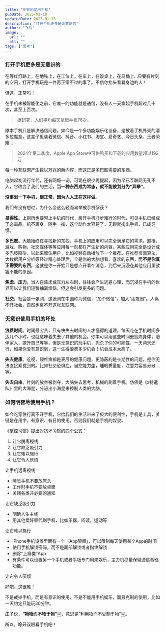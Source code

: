 ```yaml
---
title: "明智地使用手机"
pubDate: 2025-01-18
updatedDate: 2025-01-18
description: "打开手机更多是无意识的"
author: "飞马"
image:
  url: ""
  alt: ""
tags: ["思考"]
---
```


### **打开手机更多是无意识的**

在等红灯路上，在地铁上，在工位上，在车上，在饭桌上，在马桶上…只要有片刻的空闲，打开手机玩是一件再正常不过的事了。不信你抬头看看身边的人！

但这，正常吗！

在手机未被智能化之前，它唯一的功能就是通信，没有人一天拿起手机超过几十次，甚至上百次。

> 据研究，人们平均每天拿起手机76次。

原本手机只是解决通信问题，如今是一个多功能娱乐化设备，是披着手机外壳的潘多拉魔盒，这盒子里装着微信、抖音、小红书、淘宝、爱奇艺、今日头条、王者荣耀…

> 2024年第二季度，Apple App Store中可供购买和下载的应用数量超过192万

每一秒互联网产生数以万兆的新内容，而这正是多巴胺需要的东西。

电脑起初流行年代，还有网瘾一词，可现在很少再提起，因为早已互联网无孔不入，它改变了我们的生活，**当一种东西成为常态，就不能被划分为“异举”**。

**没事划一下手机，很正常，因为人人正在这样做**。

我们有没有想过，为什么会这么轻而易举被手机俘获？

**易得性**。上厕所也要带上手机的时代，离开手机寸步难行的时代，可见手机已经成了必需品。机不离身，随手一掏，这个动作太容易了，无聊就掏出手机，已成习惯。

**多巴胺**。大脑始终在寻找新的东西，手机上的应用可以完全满足它的需求，直播，游戏，购物，社交媒体等等应用每一刻都在产生新的内容。某些应用完全是设计成多巴胺陷阱，以此来留住用户，比如视频自动播放下一个推荐。在推荐页面算法，大数据用户分析等经过精心处理后，全是你的大脑想看、喜欢的东西，而**不是你真正需要的东西**。这就是你一开始只是想点开看个消息，到后来沉浸在其他应用里欲罢不能的原因。

**焦虑、压力**。当人在焦虑或压力左右时，往往会产生逃避心理，而沉浸在手机的世界可以让我们短暂抽离烦恼，但这会引发更多的问题。

**社交**。社会是一张网，这张网在中国称为微信，“加个微信”，加入“朋友圈”。人离不开社会，自然也离不开这张互联网。

### 无意识使用手机的坏处

**浪费时间**。时间最宝贵，只有快失去时间的人才懂得的道理。每天花在手机时间多达几个小时，也就意味着失去了其他的机会。你本可以用这些时间去锻炼身体，陪伴家人，提升自己等等，但是无意识的玩手机，扼杀了你的可能性，一天两天还行，如果你没有意识到，这一生得浪费多少机会！机会成本太高了。

**失去健康**。近视，颈椎病都是表层的健康问题，更隐蔽的是长期性的问题，是你无法直接察觉到的。比如社交恐惧症，自控能力差，睡眠质量低，注意力容易分散等。

**失去自由**。片刻的放空被剥夺，大脑失去思考，机械的刷着手机。仿佛是《x特遣队》里的大海星，分泌出小海星来控制人类的大脑。

### 如何明智地使用手机？

如今吃穿住行离不开手机，它给我们的生活带来了极大的便利性，手机是工具，关键是在用字，有意识、有目的使用，否则我们就是手机的奴隶。

《掌控习惯》提出对抗坏习惯的四个公式：

1. 让它脱离视线
2. 让它缺乏吸引力
3. 让它难以施行
4. 让它令人厌烦

让手机远离视线

- 睡觉手机不要放床头
- 工作时手机不要放桌面
- 关闭各类非必要的通知

让它缺乏吸引力

- 明确人生主线
- 用其他爱好替代刷手机，比如乐器，阅读，运动等

让它难以施行

- iPhone手机设置里面有一个「App限额」，可以限制每天使用某个App的时间
- 使用手机解锁密码，而不是面部解锁或者指纹解锁
- 删除“上瘾类”App
- 有条件可以设置另一个手机或者平板专门用来娱乐，主力机尽量保留通信基础功能。

让它令人厌烦

好吧，这很难！

不是戒掉手机，而是有意识的使用，不是不能用手机娱乐，而且克制的使用，比如一天约定只能玩30分钟。

庄子说，**“物物而不物于物”**￼，意思是“利用物而不受制于物”￼。

所以，睁开双眼看手机吧！
